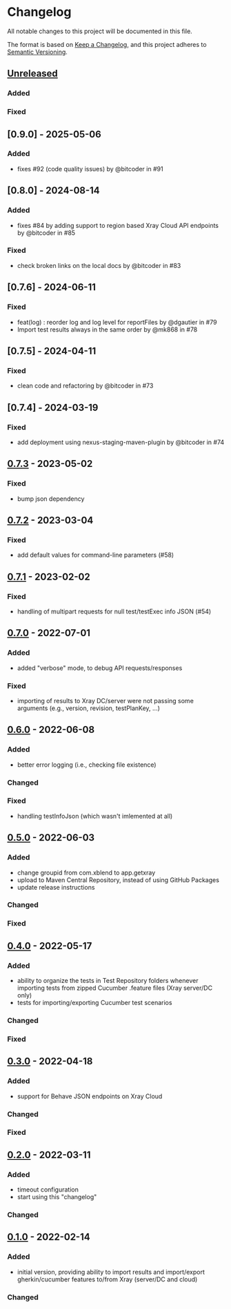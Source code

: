 # Changelog

All notable changes to this project will be documented in this file.

The format is based on [Keep a Changelog](https://keepachangelog.com/en/1.0.0/),
and this project adheres to [Semantic Versioning](https://semver.org/spec/v2.0.0.html).

## [Unreleased]

### Added

### Fixed

## [0.9.0] - 2025-05-06

### Added

- fixes #92 (code quality issues) by @bitcoder in #91

## [0.8.0] - 2024-08-14

### Added

- fixes #84 by adding support to region based Xray Cloud API endpoints by @bitcoder in #85

### Fixed

- check broken links on the local docs by @bitcoder in #83

## [0.7.6] - 2024-06-11

### Fixed

- feat(log) : reorder log and log level for reportFiles by @dgautier in #79
- Import test results always in the same order by @mk868 in #78

## [0.7.5] - 2024-04-11

### Fixed

- clean code and refactoring by @bitcoder in #73

## [0.7.4] - 2024-03-19

### Fixed

- add deployment using nexus-staging-maven-plugin by @bitcoder in #74

## [0.7.3] - 2023-05-02

### Fixed

- bump json dependency

## [0.7.2] - 2023-03-04

### Fixed

- add default values for command-line parameters (#58)

## [0.7.1] - 2023-02-02

### Fixed

- handling of multipart requests for null test/testExec info JSON (#54)

## [0.7.0] - 2022-07-01

### Added

- added "verbose" mode, to debug API requests/responses

### Fixed

- importing of results to Xray DC/server were not passing some arguments (e.g., version, revision,  testPlanKey, ...)

## [0.6.0] - 2022-06-08

### Added

- better error logging (i.e., checking file existence)

### Changed

### Fixed

- handling testInfoJson (which wasn't imlemented at all)

## [0.5.0] - 2022-06-03

### Added

- change groupid from com.xblend to app.getxray
- upload to Maven Central Repository, instead of using GitHub Packages
- update release instructions

### Changed

### Fixed

## [0.4.0] - 2022-05-17

### Added

- ability to organize the tests in Test Repository folders whenever importing tests from zipped Cucumber .feature files (Xray server/DC only)
- tests for importing/exporting Cucumber test scenarios

### Changed

### Fixed

## [0.3.0] - 2022-04-18

### Added

- support for Behave JSON endpoints on Xray Cloud

### Changed

### Fixed


## [0.2.0] - 2022-03-11

### Added

- timeout configuration
- start using this "changelog"

### Changed

## [0.1.0] - 2022-02-14

### Added

- initial version, providing ability to import results and import/export gherkin/cucumber features to/from Xray (server/DC and cloud)

### Changed

[unreleased]: https://github.com/Xray-App/xray-maven-plugin/compare/0.7.3...HEAD
[0.7.3]: https://github.com/Xray-App/xray-maven-plugin/compare/0.7.3...0.7.2
[0.7.2]: https://github.com/Xray-App/xray-maven-plugin/compare/0.7.2...0.7.1
[0.7.1]: https://github.com/Xray-App/xray-maven-plugin/compare/0.7.1...0.7.0
[0.7.0]: https://github.com/Xray-App/xray-maven-plugin/compare/0.7.0...0.7.0
[0.6.0]: https://github.com/Xray-App/xray-maven-plugin/compare/0.5.0...0.6.0
[0.5.0]: https://github.com/Xray-App/xray-maven-plugin/compare/0.4.0...0.5.0
[0.4.0]: https://github.com/Xray-App/xray-maven-plugin/compare/0.3.0...0.4.0
[0.3.0]: https://github.com/Xray-App/xray-maven-plugin/compare/0.2.0...0.3.0
[0.2.0]: https://github.com/Xray-App/xray-maven-plugin/compare/0.1.0...0.2.0
[0.1.0]: https://github.com/Xray-App/xray-maven-plugin/releases/tag/0.1.0
